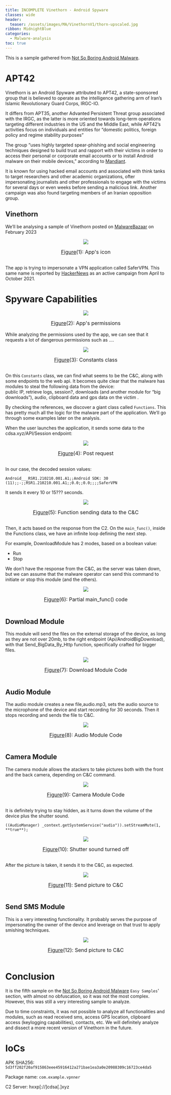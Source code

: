 ```yaml
---
title: INCOMPLETE Vinethorn - Android Spyware 
classes: wide
header:
  teaser: /assets/images/MA/VinethornV1/thorn-upscaled.jpg
ribbon: MidnightBlue
categories:
  - Malware-analysis
toc: true
---
```


This is a sample gathered from [Not So Boring Android Malware](https://maldroid.github.io/android-malware-samples/).

# APT42


Vinethorn is an Android Spyware attributed to APT42, a state-sponsored group that is believed to operate as the intelligence gathering arm of Iran’s Islamic Revolutionary Guard Corps, IRGC-IO.

It differs from APT35, another Advanted Persistent Threat group associated with the IRGC, as the latter is more oriented towards long-term operations targeting different industries in the US and the Middle East, while APT42’s activities focus on individuals and entities for “domestic politics, foreign policy and regime stability purposes”

The group “uses highly targeted spear-phishing and social engineering techniques designed to build trust and rapport with their victims in order to access their personal or corporate email accounts or to install Android malware on their mobile devices,” according to [Mandiant](https://www.mandiant.com/resources/blog/apt42-charms-cons-compromises). 

It is known for using hacked email accounts and associated with think tanks to target researchers and other academic organizations, ofter impersonating journalists and other professionals to engage with the victims for several days or even weeks before sending a malicious link. Another campaign was also found targeting members of an Iranian opposition group.

## Vinethorn

We’ll be analysing a sample of Vinethorn posted on [MalwareBazaar](https://bazaar.abuse.ch/sample/5d3ff202f20af915863eee45916412a271bae1ea3a0e20988309c16723ce4da5/) on February 2023

<p align="center">
  <img src="\assets\images\MA\VinethornV1\1.png" />
</p>
<center><font size="3"> <u>Figure</u>(1): App's icon<u></u> </font></center>
<br>


The app is trying to impersonate a VPN application called SaferVPN. This same name is reported by [HackerNews](https://thehackernews.com/2022/09/iranian-apt42-launched-over-30.html) as an active campaign from April to October 2021.



# Spyware Capabilities

<p align="center">
  <img src="/assets/images/MA/VinethornV1/2.png" />
</p>
<center><font size="3"> <u>Figure</u>(2): App's permissions<u></u> </font></center>
<br>
While analyzing the permissions used by the app, we can see that it requests a lot of dangerous permissions such as ….

<p align="center">
  <img src="/assets/images/MA/VinethornV1/3.png" />
</p>
<center><font size="3"> <u>Figure</u>(3): Constants class<u></u> </font></center>
<br>

On this `Constants` class, we can find what seems to be the C&C, along with some endpoints to the web api. It becomes quite clear that the malware has modules to steal the following data from the device:
<br>public IP, retrieve logs, session?, downloads (and another module for “big downloads”), audio, clipboard data and gps data on the victim .


By checking the references, we discover a giant class called `Functions`. This has pretty much all the logic for the malware part of the application. We’ll go through some examples later on the analysis.

When the user launches the application, it sends some data to the cdsa.xyz/API/Session endpoint:
<p align="center">
  <img src="/assets/images/MA/VinethornV1/4.png" />
</p>
<center><font size="3"> <u>Figure</u>(4): Post request<u></u> </font></center>
<br>

In our case, the decoded session values:

`Android___RSR1.210210.001.A1;;Android SDK: 30 (11);;-;;RSR1.210210.001.A1;;0.0;;0.0;;;;SaferVPN`

It sends it every 10 or 15??? seconds.

<p align="center">
  <img src="/assets/images/MA/VinethornV1/5.PNG" />
</p>
<center><font size="3"> <u>Figure</u>(5): Function sending data to the C&C<u></u> </font></center>
<br>

Then, it acts based on the response from the C2. On the `main_func()`, inside the Functions class, we have an infinite loop defining the next step.  

For example, DownloadModule has 2 modes, based on a boolean value:

- Run
- Stop

We don’t have the response from the C&C, as the server was taken down, but we can assume that the malware operator can send this command to initiate or stop this module (and the others).

<p align="center">
  <img src="/assets/images/MA/VinethornV1/6.png" />
</p>
<center><font size="3"> <u>Figure</u>(6): Partial main_func() code<u></u> </font></center>
<br>

## Download Module
This module will send the files on the external storage of the device, as long as they are not over 20mb, to the right endpoint (Api/AndroidBigDownload), with that Send_BigData_By_Http function, specifically crafted for bigger files.

<p align="center">
  <img src="/assets/images/MA/VinethornV1/7.png" />
</p>
<center><font size="3"> <u>Figure</u>(7): Download Module Code<u></u> </font></center>
<br>

## Audio Module
The audio module creates a new file,audio.mp3, sets the audio source to the microphone of the device and start recording for 30 seconds. Then it stops recording and sends the file to C&C.
<p align="center">
  <img src="/assets/images/MA/VinethornV1/8.png" />
</p>
<center><font size="3"> <u>Figure</u>(8): Audio Module Code<u></u> </font></center>
<br>

## Camera Module
The camera module allows the atackers to take pictures both with the front and the back camera, depending on C&C command. 

<p align="center">
  <img src="/assets/images/MA/VinethornV1/9.png" />
</p>
<center><font size="3"> <u>Figure</u>(9): Camera Module Code<u></u> </font></center>
<br>

It is definitely trying to stay hidden, as it turns down the volume of the device plus the shutter sound.

`((AudioManager) _context.getSystemService("audio")).setStreamMute(1, **true**);`
<p align="center">
  <img src="/assets/images/MA/VinethornV1/10.png" />
</p>
<center><font size="3"> <u>Figure</u>(10): Shutter sound turned off<u></u> </font></center>
<br>

After the picture is taken, it sends it to the C&C, as expected.

<p align="center">
  <img src="/assets/images/MA/VinethornV1/11.png" />
</p>
<center><font size="3"> <u>Figure</u>(11): Send picture to C&C<u></u> </font></center>
<br>


## Send SMS Module

This is a very interesting functionality. It probably serves the purpose of impersonating the owner of the device and leverage on that trust to apply smishing techniques.

<p align="center">
  <img src="/assets/images/MA/VinethornV1/12.png" />
</p>
<center><font size="3"> <u>Figure</u>(12): Send picture to C&C<u></u> </font></center>
<br>

# Conclusion

It is the fifth sample on the [Not So Boring Android Malware](https://maldroid.github.io/android-malware-samples/) `Easy Samples`' section, with almost no obfuscation, so it was not the most complex. 
<br>However, this was still a very interesting sample to analyze. 

Due to time constraints, it was not possible to analyze all functionalities and modules, such as read received sms, access GPS location, clipboard access (keylogging capabilities), contacts, etc. We will definitely analyze and dissect a more recent version of Vinethorn in the future.


# IoCs

APK SHA256: `5d3ff202f20af915863eee45916412a271bae1ea3a0e20988309c16723ce4da5`

Package name: `com.example.vpnner`

C2 Server: hxxp[://]cdsa[.]xyz

